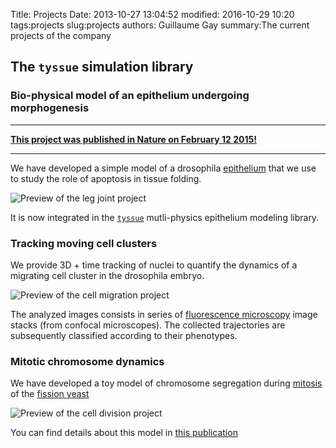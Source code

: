 Title: Projects
Date: 2013-10-27 13:04:52
modified: 2016-10-29 10:20
tags:projects
slug:projects
authors: Guillaume Gay
summary:The current projects of the company

The `tyssue` simulation library
-----------------------------

### Bio-physical model of an epithelium undergoing morphogenesis



<hr/>

[**This project was published in Nature on February 12 2015!**](http://dx.doi.org/10.1038/nature14152)

<hr/>


We have developed a simple model of a drosophila
[epithelium](http://en.wikipedia.org/epithelium) that we use to study
the role of apoptosis in tissue folding.

![Preview of the leg joint project]({filename}/images/show_case_leg-joint.png)


It is now integrated in the [`tyssue`](https://github.com/CellModels/tyssue)
mutli-physics epithelium modeling library.


### Tracking moving cell clusters

We provide 3D + time tracking of nuclei to quantify the dynamics of a
migrating cell cluster in the drosophila embryo.

![Preview of the cell migration project]({filename}/images/show_case_cell_migration.png)

The analyzed images consists in series of [fluorescence
microscopy](http://en.wikipedia.org/wiki/fluorescence_microscopy) image
stacks (from confocal microscopes). The collected trajectories are
subsequently classified according to their phenotypes.

### Mitotic chromosome dynamics

We have developed a toy model of chromosome segregation during
[mitosis](http://en.wikipedia.org/wiki/mitosis) of the [fission
yeast](http://en.wikipedia.org/wiki/fission_yeast)

![Preview of the cell division project]({filename}/images/show_case_mitosis.png)

You can find details about this model in [this
publication](http://dx.doi.org/10.1083/jcb.201107124)
